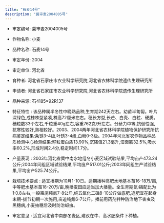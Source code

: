 ```yaml
---
title: "石麦14号"
description: "冀审麦2004005号"
---
```

* 审定编号:  冀审麦2004005号

*  作物名称:  小麦

*  品种名称:  石麦14号

*  审定年份:  2004

*  审定单位:  河北省

* 育种者:  河北省石家庄市农业科学研究院,河北省农林科学院遗传生理研究所

*  申请者:  河北省石家庄市农业科学研究院,河北省农林科学院遗传生理研究所

*  品种来源:  石4185×92R137

*  特征特性 : 
该品种属半冬性中晚熟品种,生育期242天左右。幼苗半匍匐。叶片深绿色,成株株型紧凑,株高72厘米左右。穗长方型,长芒、白壳、白粒、硬质。穗粒数33个左右,千粒重40g左右,容重762克/升左右。分蘖力中等,抗倒性强,抗寒性较好,熟相较好。2003、2004两年河北省农林科学院植物保护研究所抗病鉴定结果:条锈3-4级,叶锈3-4级,白粉0-3级。2004年河北省农作物品种品质检测中心检测结果:籽粒蛋白质13.90%,沉降值21.3毫升,湿面筋32.5%,吸水率60.2%,形成时间2.4分,稳定时间1.7分。
 
*  产量表现 : 
2003年河北省冀中南水地组冬小麦区域试验结果,平均亩产473.24公斤;2004年同组区域试验结果,平均亩产517.01公斤;2003年同组生产试验结果,平均亩产525.74公斤。

*  栽培技术要点 : 
适宜播期为10月1-10日。适期播种高肥水地基本苗16-18万/亩,中等肥水基本苗18-20万/亩,晚播麦田应适当加大播量。全生育期氮∶磷配比为1∶0.8左右,一般亩施纯氮7-8公斤,纯五氧化二磷8-10公斤做底肥,追肥宜在起身末期-拔节初期一次施用,亩追纯氮6-7公斤。播前用药剂拌种防治地下害虫及黑穗病,小麦抽穗后及时防治蚜虫。

*  审定意见 : 
适宜河北省中南部冬麦区,建议在中、高水肥条件下种植。
